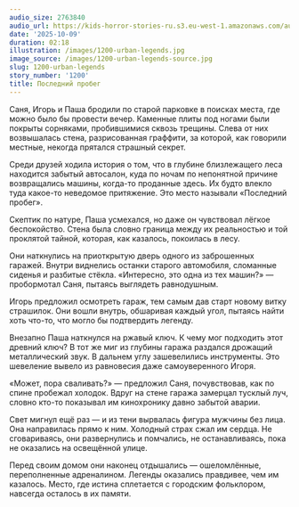 ```yaml
---
audio_size: 2763840
audio_url: https://kids-horror-stories-ru.s3.eu-west-1.amazonaws.com/audio/1200-urban-legends.mp3
date: '2025-10-09'
duration: 02:18
illustration: /images/1200-urban-legends.jpg
image_source: /images/1200-urban-legends-source.jpg
slug: 1200-urban-legends
story_number: '1200'
title: Последний пробег
---
```


Саня, Игорь и Паша бродили по старой парковке в поисках места, где можно было бы провести вечер. Каменные плиты под ногами были покрыты сорняками, пробившимися сквозь трещины. Слева от них возвышалась стена, разрисованная граффити, за которой, как говорили местные, некогда прятался страшный секрет.

Среди друзей ходила история о том, что в глубине близлежащего леса находится забытый автосалон, куда по ночам по непонятной причине возвращались машины, когда-то проданные здесь. Их будто влекло туда какое-то неведомое притяжение. Это место называли «Последний пробег».

Скептик по натуре, Паша усмехался, но даже он чувствовал лёгкое беспокойство. Стена была словно граница между их реальностью и той проклятой тайной, которая, как казалось, покоилась в лесу.

Они наткнулись на приоткрытую дверь одного из заброшенных гаражей. Внутри виднелись останки старого автомобиля, сломанные сиденья и разбитые стёкла. «Интересно, это одна из тех машин?» — пробормотал Саня, пытаясь выглядеть равнодушным.

Игорь предложил осмотреть гараж, тем самым дав старт новому витку страшилок. Они вошли внутрь, обшаривая каждый угол, пытаясь найти хоть что-то, что могло бы подтвердить легенду.

Внезапно Паша наткнулся на ржавый ключ. К чему мог подходить этот древний ключ? В тот же миг из глубины гаража раздался дрожащий металлический звук. В дальнем углу зашевелились инструменты. Это шевеление вывело из равновесия даже самоуверенного Игоря.

«Может, пора сваливать?» — предложил Саня, почувствовав, как по спине пробежал холодок. Вдруг на стене гаража замерцал тусклый луч, словно кто-то показывал им кинохронику давно забытой аварии.

Свет мигнул ещё раз — и из тени вырвалась фигура мужчины без лица. Она направилась прямо к ним. Холодный страх сжал им сердца. Не сговариваясь, они развернулись и помчались, не останавливаясь, пока не оказались на освещённой улице.

Перед своим домом они наконец отдышались — ошеломлённые, переполненные адреналином. Легенды оказались правдивее, чем им казалось. Место, где истина сплетается с городским фольклором, навсегда осталось в их памяти.